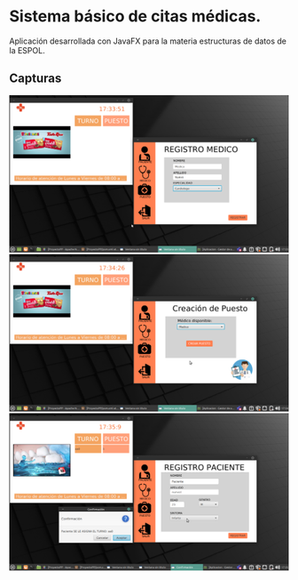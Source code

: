 # Sistema básico de citas médicas.
Aplicación desarrollada con JavaFX para la materia estructuras de datos de la ESPOL.

## Capturas 
![alt text](https://github.com/domorales/Sistema-basico-de-citas-medicas/blob/master/Capturas/registroMedico.png)
![alt text](https://github.com/domorales/Sistema-basico-de-citas-medicas/blob/master/Capturas/registroPuesto.png)
![alt text](https://github.com/domorales/Sistema-basico-de-citas-medicas/blob/master/Capturas/registroPaciente.png)
